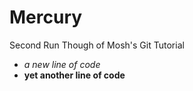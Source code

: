 # Mercury
Second Run Though of Mosh's Git Tutorial
- *a new line of code*
- **yet another line of code**
